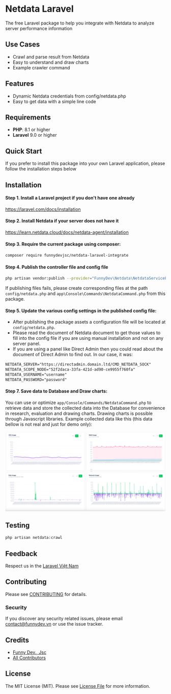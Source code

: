 # Netdata Laravel

The free Laravel package to help you integrate with Netdata to analyze server performance information

## Use Cases

- Crawl and parse result from Netdata
- Easy to understand and draw charts
- Example crawler command

## Features

- Dynamic Netdata credentials from config/netdata.php
- Easy to get data with a simple line code

## Requirements

- **PHP**: 8.1 or higher
- **Laravel** 9.0 or higher

## Quick Start

If you prefer to install this package into your own Laravel application, please follow the installation steps below

## Installation

#### Step 1. Install a Laravel project if you don't have one already

https://laravel.com/docs/installation

#### Step 2. Install Netdata if your server does not have it

https://learn.netdata.cloud/docs/netdata-agent/installation

#### Step 3. Require the current package using composer:

```bash
composer require funnydevjsc/netdata-laravel-integrate
```

#### Step 4. Publish the controller file and config file

```bash
php artisan vendor:publish --provider="FunnyDev\Netdata\NetdataServiceProvider" --tag="netdata"
```

If publishing files fails, please create corresponding files at the path `config/netdata.php` and `app\Console\Commands\NetdataCommand.php` from this package.

#### Step 5. Update the various config settings in the published config file:

- After publishing the package assets a configuration file will be located at <code>config/netdata.php</code>.
- Please read the document of Netdata document to get those values to fill into the config file if you are using manual installation and not on any server panel.
- If you are using a panel like Direct Admin then you could read about the document of Direct Admin to find out. In our case, it was:

```dotenv
NETDATA_SERVER="https://directadmin.domain.ltd/CMD_NETDATA_SOCK"
NETDATA_SCOPE_NODE="52f2daca-33fa-421d-ad90-ce9955f760fa"
NETDATA_USERNAME="username"
NETDATA_PASSWORD="password"
```

#### Step 7. Save data to Database and Draw charts:

You can use or optimize <code>app/Console/Commands/NetdataCommand.php</code> to retrieve data and store the collected data into the Database for convenience in research, evaluation and drawing charts. Drawing charts is possible through Javascript libraries. Example collected data like this (this data bellow is not real and just for demo only):

<img src="screenshots/netdata-charts.png">

<!--- ## Usage --->

## Testing

```bash
php artisan netdata:crawl
```

## Feedback

Respect us in the [Laravel Việt Nam](https://www.facebook.com/groups/167363136987053)

## Contributing

Please see [CONTRIBUTING](CONTRIBUTING.md) for details.

### Security

If you discover any security related issues, please email contact@funnydev.vn or use the issue tracker.

## Credits

- [Funny Dev., Jsc](https://github.com/funnydevjsc)
- [All Contributors](../../contributors)

## License

The MIT License (MIT). Please see [License File](LICENSE.md) for more information.
